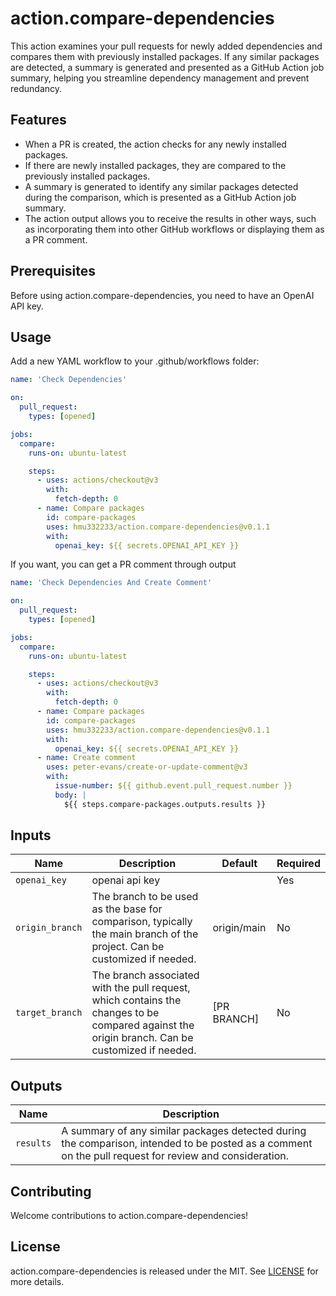# action.compare-dependencies

This action examines your pull requests for newly added dependencies and compares them with previously installed packages. If any similar packages are detected, a summary is generated and presented as a GitHub Action job summary, helping you streamline dependency management and prevent redundancy.

## Features

- When a PR is created, the action checks for any newly installed packages.
- If there are newly installed packages, they are compared to the previously installed packages.
- A summary is generated to identify any similar packages detected during the comparison, which is presented as a GitHub Action job summary.
- The action output allows you to receive the results in other ways, such as incorporating them into other GitHub workflows or displaying them as a PR comment.

<!-- ![Job Summary Example](path/to/your/job-summary-image.png) -->

## Prerequisites

Before using action.compare-dependencies, you need to have an OpenAI API key.

## Usage

Add a new YAML workflow to your .github/workflows folder:

```yaml
name: 'Check Dependencies'

on:
  pull_request:
    types: [opened]

jobs:
  compare:
    runs-on: ubuntu-latest

    steps:
      - uses: actions/checkout@v3
        with:
          fetch-depth: 0
      - name: Compare packages
        id: compare-packages
        uses: hmu332233/action.compare-dependencies@v0.1.1
        with:
          openai_key: ${{ secrets.OPENAI_API_KEY }}
```

If you want, you can get a PR comment through output

```yaml
name: 'Check Dependencies And Create Comment'

on:
  pull_request:
    types: [opened]

jobs:
  compare:
    runs-on: ubuntu-latest

    steps:
      - uses: actions/checkout@v3
        with:
          fetch-depth: 0
      - name: Compare packages
        id: compare-packages
        uses: hmu332233/action.compare-dependencies@v0.1.1
        with:
          openai_key: ${{ secrets.OPENAI_API_KEY }}
      - name: Create comment
        uses: peter-evans/create-or-update-comment@v3
        with:
          issue-number: ${{ github.event.pull_request.number }}
          body: |
            ${{ steps.compare-packages.outputs.results }}
```

## Inputs

| Name            | Description                                                                                                                                    | Default     | Required |
| --------------- | ---------------------------------------------------------------------------------------------------------------------------------------------- | ----------- | -------- |
| `openai_key`    | openai api key                                                                                                                                 |             | Yes      |
| `origin_branch` | The branch to be used as the base for comparison, typically the main branch of the project. Can be customized if needed.                       | origin/main | No       |
| `target_branch` | The branch associated with the pull request, which contains the changes to be compared against the origin branch. Can be customized if needed. | [PR BRANCH] | No       |

## Outputs

| Name      | Description                                                                                                                                            |
| --------- | ------------------------------------------------------------------------------------------------------------------------------------------------------ |
| `results` | A summary of any similar packages detected during the comparison, intended to be posted as a comment on the pull request for review and consideration. |

## Contributing

Welcome contributions to action.compare-dependencies!

<!-- Please see our CONTRIBUTING.md file for more information on how to contribute. -->

## License

action.compare-dependencies is released under the MIT. See [LICENSE](./LICENSE) for more details.
